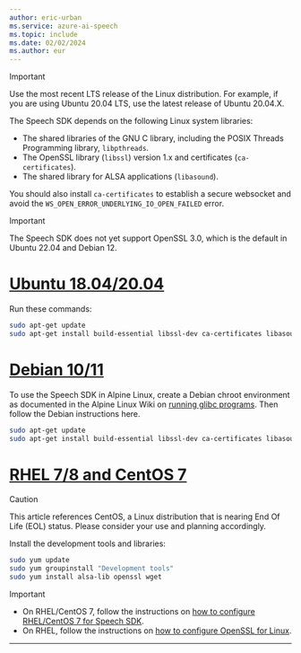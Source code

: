 ```yaml
---
author: eric-urban
ms.service: azure-ai-speech
ms.topic: include
ms.date: 02/02/2024
ms.author: eur
---
```


> [!IMPORTANT]
> Use the most recent LTS release of the Linux distribution. For example, if you are using Ubuntu 20.04 LTS, use the latest release of Ubuntu 20.04.X.

The Speech SDK depends on the following Linux system libraries:

- The shared libraries of the GNU C library, including the POSIX Threads Programming library, `libpthreads`.
- The OpenSSL library (`libssl`) version 1.x and certificates (`ca-certificates`).
- The shared library for ALSA applications (`libasound`).

You should also install `ca-certificates` to establish a secure websocket and avoid the `WS_OPEN_ERROR_UNDERLYING_IO_OPEN_FAILED` error.

> [!IMPORTANT]
> The Speech SDK does not yet support OpenSSL 3.0, which is the default in Ubuntu 22.04 and Debian 12.

# [Ubuntu 18.04/20.04](#tab/ubuntu)

Run these commands:

```Bash
sudo apt-get update
sudo apt-get install build-essential libssl-dev ca-certificates libasound2 wget
```

# [Debian 10/11](#tab/debian)

To use the Speech SDK in Alpine Linux, create a Debian chroot environment as documented in the Alpine Linux Wiki on [running glibc programs](https://wiki.alpinelinux.org/wiki/Running_glibc_programs). Then follow the Debian instructions here.

```Bash
sudo apt-get update
sudo apt-get install build-essential libssl-dev ca-certificates libasound2 wget
```

# [RHEL 7/8 and CentOS 7](#tab/rhel-centos)

> [!CAUTION]
> This article references CentOS, a Linux distribution that is nearing End Of Life (EOL) status. Please consider your use and planning accordingly.

Install the development tools and libraries:

```Bash
sudo yum update
sudo yum groupinstall "Development tools"
sudo yum install alsa-lib openssl wget
```

> [!IMPORTANT]
>
> - On RHEL/CentOS 7, follow the instructions on [how to configure RHEL/CentOS 7 for Speech SDK](~/articles/ai-services/speech-service/how-to-configure-rhel-centos-7.md).
> - On RHEL, follow the instructions on [how to configure OpenSSL for Linux](~/articles/ai-services/speech-service/how-to-configure-openssl-linux.md).

---
